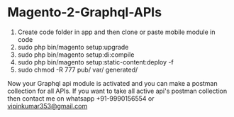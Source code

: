 # Magento-2-Graphql-APIs
1. Create code folder in app and then clone or paste mobile module in code
2. sudo php bin/magento setup:upgrade
3. sudo php bin/magento setup:di:compile
4. sudo php bin/magento setup:static-content:deploy -f
5. sudo chmod -R 777 pub/ var/ generated/

Now your Graphql api module is activated and you can make a postman collection for all APIs.
If you want to take all active api's postman collection then contact me on whatsapp +91-9990156554 or vipinkumar353@gmail.com

